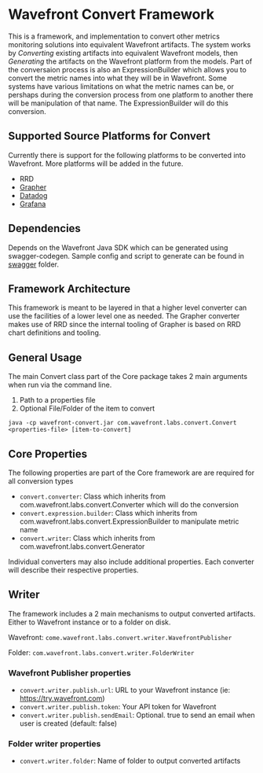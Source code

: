 # Wavefront Convert Framework

This is a framework, and implementation to convert other metrics monitoring solutions into equivalent Wavefront artifacts. The system works by _Converting_ existing artifacts into equivalent Wavefront models, then _Generating_ the artifacts on the Wavefront platform from the models. Part of the conversaion process is also an ExpressionBuilder which allows you to convert the metric names into what they will be in Wavefront. Some systems have various limitations on what the metric names can be, or pershaps during the conversion process from one platform to another there will be manipulation of that name.  The ExpressionBuilder will do this conversion.


## Supported Source Platforms for Convert
Currently there is support for the following platforms to be converted into Wavefront.  More platforms will be added in the future.
- RRD
- [Grapher](docs/grapher.md)
- [Datadog](docs/datadog.md)
- [Grafana](docs/grafana.md)


## Dependencies
Depends on the Wavefront Java SDK which can be generated using swagger-codegen. Sample config and script to generate can be found in [swagger](./swagger) folder.


## Framework Architecture
This framework is meant to be layered in that a higher level converter can use the facilities of a lower level one as needed. The Grapher converter makes use of RRD since the internal tooling of Grapher is based on RRD chart definitions and tooling. 


## General Usage
The main Convert class part of the Core package takes 2 main arguments when run via the command line.
1) Path to a properties file
2) Optional File/Folder of the item to convert

`java -cp wavefront-convert.jar com.wavefront.labs.convert.Convert <properties-file> [item-to-convert]`


## Core Properties
The following properties are part of the Core framework are are required for all conversion types
- `convert.converter`: Class which inherits from com.wavefront.labs.convert.Converter which will do the conversion
- `convert.expression.builder`: Class which inherits from com.wavefront.labs.convert.ExpressionBuilder to manipulate metric name
- `convert.writer`: Class which inherits from com.wavefront.labs.convert.Generator

Individual converters may also include additional properties.  Each converter will describe their respective properties.

## Writer
The framework includes a 2 main mechanisms to output converted artifacts. Either to Wavefront instance or to a folder on disk.

Wavefront: `come.wavefront.labs.convert.writer.WavefrontPublisher`

Folder: `com.wavefront.labs.convert.writer.FolderWriter`

### Wavefront Publisher properties
- `convert.writer.publish.url`: URL to your Wavefront instance (ie: https://try.wavefront.com)
- `convert.writer.publish.token`: Your API token for Wavefront
- `convert.writer.publish.sendEmail`: Optional. true to send an email when user is created (default: false)

### Folder writer properties 
- `convert.writer.folder`: Name of folder to output converted artifacts   


